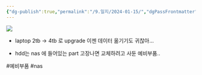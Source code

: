 ```yaml
---
{"dg-publish":true,"permalink":"/9.일지/2024-01-15/","dgPassFrontmatter":true,"noteIcon":""}
---
```




![](https://i.imgur.com/8zhxAfn.png)

- laptop 2tb -> 4tb 로 upgrade
	이젠 데이터 옮기기도 귀찮아...

- hdd는 nas 에 들어있는 part 고장나면 교체하려고 사둔 예비부품..

#예비부품 #nas